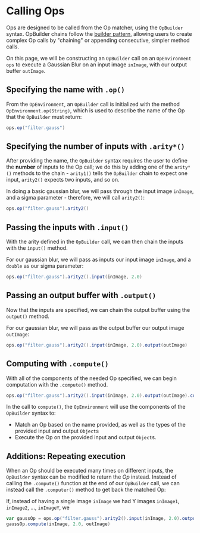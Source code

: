 # Calling Ops

Ops are designed to be called from the Op matcher, using the `OpBuilder` syntax. OpBuilder chains follow the [builder pattern](https://refactoring.guru/design-patterns/builder), allowing users to create complex Op calls by "chaining" or appending consecutive, simpler method calls.

On this page, we will be constructing an `OpBuilder` call on an `OpEnvironment ops` to execute a Gaussian Blur on an input image `inImage`, with our output buffer `outImage`.

## Specifying the name with `.op()`

From the `OpEnvironment`, an `OpBuilder` call is initialized with the method `OpEnvironment.op(String)`, which is used to describe the name of the Op that the `OpBuilder` must return:

```groovy
ops.op("filter.gauss")
```

## Specifying the number of inputs with `.arity*()`

After providing the name, the `OpBuilder` syntax requires the user to define the **number** of inputs to the Op call; we do this by adding one of the `arity*()` methods to the chain - `arity1()` tells the `OpBuilder` chain to expect one input, `arity2()` expects two inputs, and so on.

In doing a basic gaussian blur, we will pass through the input image `inImage`, and a sigma parameter - therefore, we will call `arity2()`:

```groovy
ops.op("filter.gauss").arity2()
```

## Passing the inputs with `.input()`

With the arity defined in the `OpBuilder` call, we can then chain the inputs with the `input()` method.

For our gaussian blur, we will pass as inputs our input image `inImage`, and a `double` as our sigma parameter:

```groovy
ops.op("filter.gauss").arity2().input(inImage, 2.0)
```

## Passing an output buffer with `.output()`

Now that the inputs are specified, we can chain the output buffer using the `output()` method.

For our gaussian blur, we will pass as the output buffer our output image `outImage`:

```groovy
ops.op("filter.gauss").arity2().input(inImage, 2.0).output(outImage)
```

## Computing with `.compute()`

With all of the components of the needed Op specified, we can begin computation with the `.compute()` method.

```groovy
ops.op("filter.gauss").arity2().input(inImage, 2.0).output(outImage).compute()
```

In the call to `compute()`, the `OpEnvironment` will use the components of the `OpBuilder` syntax to:
* Match an Op based on the name provided, as well as the types of the provided input and output `Object`s
* Execute the Op on the provided input and output `Object`s.

## Additions: Repeating execution

When an Op should be executed many times on different inputs, the `OpBuilder` syntax can be modified to return the *Op* instead. Instead of calling the `.compute()` function at the end of our `OpBuilder` call, we can instead call the `.computer()` method to get back the matched Op:

If, instead of having a single image `inImage` we had Y images `inImage1`, `inImage2`, ..., `inImageY`, we 

```groovy
var gaussOp = ops.op("filter.gauss").arity2().input(inImage, 2.0).output(outImage).computer()
gaussOp.compute(inImage, 2.0, outImage)
```
